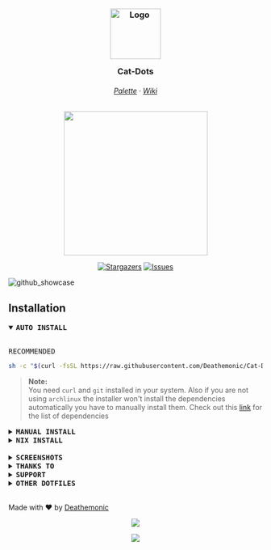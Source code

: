 <h3 align="center">
	<img src="https://raw.githubusercontent.com/catppuccin/catppuccin/main/assets/logos/exports/1544x1544_circle.png" width="100" alt="Logo"/><br/>
	<img src="https://raw.githubusercontent.com/catppuccin/catppuccin/main/assets/misc/transparent.png" height="30" width="0px"/>
	Cat-Dots
	<img src="https://raw.githubusercontent.com/catppuccin/catppuccin/main/assets/misc/transparent.png" height="30" width="0px"/>
</h3>

<h6 align="center">
  <a href="https://github.com/catppuccin/catppuccin#-palette">Palette</a>
  ·
  <a href="https://github.com/Deathemonic/Cat-Dots/wiki">Wiki</a>
</h6>

<p align="center"><img src="https://raw.githubusercontent.com/catppuccin/catppuccin/main/assets/palette/macchiato.png" width="285" /></p>

<p align="center">
	<a href="https://github.com/Deathemonic/Cat-Dots/stargazers">
		<img alt="Stargazers" src="https://img.shields.io/github/stars/deathemonic/cat-dots?style=for-the-badge&logo=starship&color=C9CBFF&logoColor=D9E0EE&labelColor=302D41"></a>
	<a href="https://github.com/Deathemonic/Cat-Dots/issues">
		<img alt="Issues" src="https://img.shields.io/github/issues/deathemonic/cat-dots?style=for-the-badge&logo=gitbook&color=B5E8E0&logoColor=D9E0EE&labelColor=302D41"></a>
</p>

![github_showcase](https://github.com/Deathemonic/Cat-Dots/assets/65948476/38dd0818-c3a1-4787-859f-61b037903084)

## Installation
<details open>
	<summary><b><samp>AUTO INSTALL</samp></b></summary>
<br>

<kbd>RECOMMENDED</kbd>

```sh
sh -c "$(curl -fsSL https://raw.githubusercontent.com/Deathemonic/Cat-Dots/main/install.sh)"
```

> **Note:** <br>
> You need ``curl`` and ``git`` installed in your system.
> Also if you are not using ``archlinux`` the installer won't install the dependencies automatically you have to manually install them.
> Check out this [link](https://github.com/Deathemonic/Cat-Dots/wiki/Pre-Installation#dependencies) for the list of dependencies

</details>

<details>
	<summary><b><samp>MANUAL INSTALL</samp></b></summary>
<br>

> **Note:** <br>
> First up install the dependencies, they are needed in order for the dotfiles to work.
> Check out this [link](https://github.com/Deathemonic/SweetDots/wiki/Documentation#dependencies) for the list of dependencies

1. Clone the repo and go to that directory
	
```sh
git clone https://github.com/Deathemonic/Cat-Dots.git && cd Cat-Dots
```

2. Make a backup folder for the conflicting folders and configs
	
```sh
mkdir ~/.backups
```

3. Move the conflicting folders to the backup folder depending if you have them

```sh
mv ~/.config/bspwm ~/.backups
mv ~/.config/mpDris2 ~/.backups
mv ~/.config/user-dirs/dirs ~/.backups
mv ~/.mpd ~/.backups
mv ~/.ncmpcpp ~/.backups
```

4. Copy the ``cat-configs`` to your ``~/.config``
	
```sh
cp -rf cat-configs ~/.config
```

5. Copy the bspwm folder you config in your ``~/.config``

```sh
cp -rf bspwm ~/.config
```

6. Change the scripts into exutables

```sh
chmod +x ~/.config/cat-configs/bin/system/*
chmod +x ~/.config/cat-configs/bin/utilities/*
```

7. Copy the home configs to your home directory ``~``

```sh
cp -rf misc/home/. ~
```

8. Install the extra fonts

	* Archlinux:
		1. Go to ``misc/fonts`` directory

		```sh
		cd misc/fonts
		```

		2. Add the ``sha256`` to the ``PKGBUILD``

		```sh
		makepkg -g >> PKGBUILD
		```

		3. Install the fonts using makepkg

		```sh
		makepkg -si
		```

	* Other Distros:
		1. Download the official phosphor fonts
		
    	> https://raw.githubusercontent.com/phosphor-icons/web/master/src/bold/Phosphor-Bold.ttf

    	> https://raw.githubusercontent.com/phosphor-icons/web/master/src/duotone/Phosphor-Duotone.ttf
		
    	> https://raw.githubusercontent.com/phosphor-icons/web/master/src/fill/Phosphor-Fill.ttf

    	> https://raw.githubusercontent.com/phosphor-icons/web/master/src/light/Phosphor-Light.ttf

    	> https://raw.githubusercontent.com/phosphor-icons/web/master/src/regular/Phosphor.ttf

    	> https://raw.githubusercontent.com/phosphor-icons/web/master/src/thin/Phosphor-Thin.ttf

		2. Copy them to your ``/usr/share/fonts`` or ``~/.fonts``

		```sh
		sudo cp Phosphor-Bold.ttf /usr/share/fonts/TTF/Phosphor-Bold.ttf
		sudo cp Phosphor-Duotone.ttf /usr/share/fonts/TTF/Phosphor-Duotone.ttf
		sudo cp Phosphor-Fill.ttf /usr/share/fonts/TTF/Phosphor-Fill.ttf
		sudo cp Phosphor-Light.ttf /usr/share/fonts/TTF/Phosphor-Light.ttf
		sudo cp Phosphor.ttf /usr/share/fonts/TTF/Phosphor.ttf
		sudo cp Phosphor-Thin.ttf /usr/share/fonts/TTF/Phosphor-Thin.ttf
		```

9. Install the gtk themes and icons

	* GTK

		```sh
		git clone --recurse-submodules https://github.com/catppuccin/gtk.git cat-gtk
		cd cat-gtk
		# You can use either venv or virtualenv
		python3 -m venv venv
		source ./venv/bin/activate
		pip install -r requirements.txt
		# Themes must be insalled at the user themes directory
		python3 install.py all -a all -s standard -d ~/.themes
		```

	* Icons

		```sh
		git clone https://github.com/catppuccin/papirus-folders.git cat-folders
    	cd cat-folders
		# Icons must be installed at the user icons directory
    	wget -qO- https://git.io/papirus-icon-theme-install | DESTDIR="$HOME/.icons" sh
    	cp -r ./src/* ~/.icons/Papirus
		# Use the modified papirus-folders script
    	cp ./papirus-folders ~/.local/bin
		```

10. You should be done just log out at your session or restart your system to apply the changes

</details>

<details>
	<summary><b><samp>NIX INSTALL</samp></b></summary>
<br>

# WIP

</details>

<br>

<details>
<summary><b><samp>SCREENSHOTS</samp></b></summary>
<br>

WIP
> Desktop
![desktop_preview](https://github.com/Deathemonic/Cat-Dots/assets/65948476/6635bc1c-118c-42fb-a2cf-289de68b69ae)

</details>

<details>
<summary><b><samp>THANKS TO</samp></b></summary>
<br>

- <img src="https://avatars.githubusercontent.com/u/93489351?v=4" width="25"/> [**Catppuccin**](https://github.com/Catppuccin) - For the color palette and theming
- <img src="https://avatars.githubusercontent.com/u/64472354?v=4" width="25"/> [**Manas140**](https://github.com/Manas140) - For his dotfiles I make as the base
- <img src="https://avatars.githubusercontent.com/u/26059688?v=4" width="25"/> [**adi1090x**](https://github.com/adi1090x) - For his configs and archcraft
- <img src="https://avatars.githubusercontent.com/u/35840154?v=4" width="25"> [**andreasgrafen**](https://www.reddit.com/r/unixporn/comments/sak598/yabai_catppuccin_is_taking_over_and_i_love_it/) - For the inspiration and Cascade
- <img src="https://avatars.githubusercontent.com/u/93292023?v=4" width="25"> [**rxyhn**](https://github.com/rxyhn) - For his scripts
- <img src="https://avatars.githubusercontent.com/u/61628558?v=4" width="25"> [**obliviousofcraps**](https://github.com/obliviousofcraps) - For the kitty mappings and tabbar configs

***And you - For checking out my Dotfiles***

</details>

<details>
<summary><b><samp>SUPPORT</samp></b></summary>
<br>

**Like my work consider supporting me**

[![LiberaPay](https://img.shields.io/badge/Liberapay-F6C915?style=for-the-badge&logo=liberapay&logoColor=black)](https://liberapay.com/Zinth)

</details>

<details>
<summary><b><samp>OTHER DOTFILES</samp></b></summary>
<br>

[**SweetDots**](https://github.com/Deathemonic/SweetDots) - A **sweetpastel** themed dotfiles

[**Kyuketsuki**](https://github.com/Deathemonic/Kyuketsuki) - A minimalist **dracula** theme dotfiles (**Archived**)

</details>
<br>

Made with :heart: by [Deathemonic](https://github.com/Deathemonic)

<p align="center"><img src="https://raw.githubusercontent.com/catppuccin/catppuccin/main/assets/footers/gray0_ctp_on_line.svg?sanitize=true" /></p>
<p align="center"><a href="https://github.com/Deathemonic/Cat-Dots/blob/main/.github/LICENSE"><img src="https://img.shields.io/static/v1.svg?style=for-the-badge&label=License&message=GPL&logoColor=d9e0ee&colorA=302d41&colorB=c9cbff"/></a></p>
